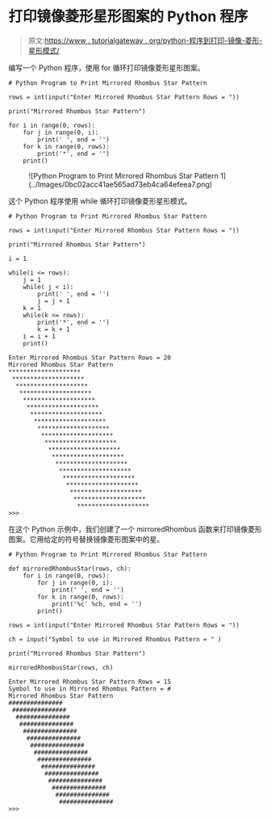# 打印镜像菱形星形图案的 Python 程序

> 原文:[https://www . tutorialgateway . org/python-程序到打印-镜像-菱形-星形模式/](https://www.tutorialgateway.org/python-program-to-print-mirrored-rhombus-star-pattern/)

编写一个 Python 程序，使用 for 循环打印镜像菱形星形图案。

```
# Python Program to Print Mirrored Rhombus Star Pattern

rows = int(input("Enter Mirrored Rhombus Star Pattern Rows = "))

print("Mirrored Rhombus Star Pattern") 

for i in range(0, rows):
    for j in range(0, i):
        print(' ', end = '')
    for k in range(0, rows):
        print('*', end = '')
    print()
```

<figure class="wp-block-image size-large">![Python Program to Print Mirrored Rhombus Star Pattern 1](../Images/0bc02acc41ae565ad73eb4ca64efeea7.png)</figure>

这个 Python 程序使用 while 循环打印镜像菱形星形模式。

```
# Python Program to Print Mirrored Rhombus Star Pattern

rows = int(input("Enter Mirrored Rhombus Star Pattern Rows = "))

print("Mirrored Rhombus Star Pattern") 

i = 1

while(i <= rows):
    j = 1
    while( j < i):
        print(' ', end = '')
        j = j + 1
    k = 1
    while(k <= rows):
        print('*', end = '')
        k = k + 1
    i = i + 1
    print()
```

```
Enter Mirrored Rhombus Star Pattern Rows = 20
Mirrored Rhombus Star Pattern
********************
 ********************
  ********************
   ********************
    ********************
     ********************
      ********************
       ********************
        ********************
         ********************
          ********************
           ********************
            ********************
             ********************
              ********************
               ********************
                ********************
                 ********************
                  ********************
                   ********************
>>> 
```

在这个 Python 示例中，我们创建了一个 mirroredRhombus 函数来打印镜像菱形图案。它用给定的符号替换镜像菱形图案中的星。

```
# Python Program to Print Mirrored Rhombus Star Pattern

def mirroredRhombusStar(rows, ch):
    for i in range(0, rows):
        for j in range(0, i):
            print(' ', end = '')
        for k in range(0, rows):
            print('%c' %ch, end = '')
        print()

rows = int(input("Enter Mirrored Rhombus Star Pattern Rows = "))

ch = input("Symbol to use in Mirrored Rhombus Pattern = " )

print("Mirrored Rhombus Star Pattern")

mirroredRhombusStar(rows, ch)
```

```
Enter Mirrored Rhombus Star Pattern Rows = 15
Symbol to use in Mirrored Rhombus Pattern = #
Mirrored Rhombus Star Pattern
###############
 ###############
  ###############
   ###############
    ###############
     ###############
      ###############
       ###############
        ###############
         ###############
          ###############
           ###############
            ###############
             ###############
              ###############
>>> 
```
